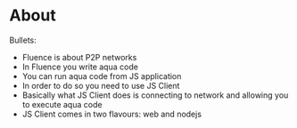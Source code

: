 # About

Bullets:

- Fluence is about P2P networks
- In Fluence you write aqua code
- You can run aqua code from JS application
- In order to do so you need to use JS Client
- Basically what JS Client does is connecting to network and allowing you to execute aqua code
- JS Client comes in two flavours: web and nodejs
